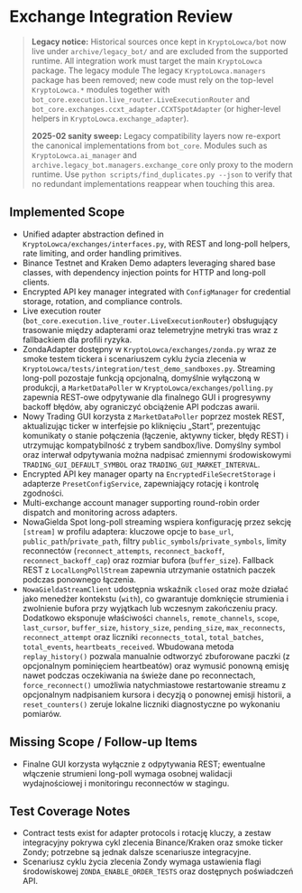 # Exchange Integration Review

> **Legacy notice:** Historical sources once kept in `KryptoLowca/bot` now live under
> `archive/legacy_bot/` and are excluded from the supported runtime. All integration
> work must target the main `KryptoLowca` package. The legacy module
> The legacy `KryptoLowca.managers` package has been removed; new code must rely on
> the top-level `KryptoLowca.*` modules together with
> `bot_core.execution.live_router.LiveExecutionRouter` and
> `bot_core.exchanges.ccxt_adapter.CCXTSpotAdapter` (or higher-level helpers in
> `KryptoLowca.exchange_adapter`).
>
> **2025-02 sanity sweep:** Legacy compatibility layers now re-export the canonical
> implementations from `bot_core`.  Modules such as `KryptoLowca.ai_manager` and
> `archive.legacy_bot.managers.exchange_core` only proxy to the modern runtime.  Use
> `python scripts/find_duplicates.py --json` to verify that no redundant
> implementations reappear when touching this area.

## Implemented Scope
- Unified adapter abstraction defined in `KryptoLowca/exchanges/interfaces.py`, with REST and long-poll helpers, rate limiting, and order handling primitives.
- Binance Testnet and Kraken Demo adapters leveraging shared base classes, with dependency injection points for HTTP and long-poll clients.
- Encrypted API key manager integrated with `ConfigManager` for credential storage, rotation, and compliance controls.
- Live execution router (`bot_core.execution.live_router.LiveExecutionRouter`) obsługujący trasowanie między adapterami oraz telemetryjne
  metryki tras wraz z fallbackiem dla profili ryzyka.
- ZondaAdapter dostępny w `KryptoLowca/exchanges/zonda.py` wraz ze smoke testem tickera i scenariuszem cyklu życia zlecenia w `KryptoLowca/tests/integration/test_demo_sandboxes.py`. Streaming long-poll pozostaje funkcją opcjonalną, domyślnie wyłączoną w produkcji, a `MarketDataPoller` w `KryptoLowca/exchanges/polling.py` zapewnia REST-owe odpytywanie dla finalnego GUI i progresywny backoff błędów, aby ograniczyć obciążenie API podczas awarii.
- Nowy Trading GUI korzysta z `MarketDataPoller` poprzez mostek REST, aktualizując ticker w interfejsie po kliknięciu „Start”, prezentując komunikaty o stanie połączenia (łączenie, aktywny ticker, błędy REST) i utrzymując kompatybilność z trybem sandbox/live. Domyślny symbol oraz interwał odpytywania można nadpisać zmiennymi środowiskowymi `TRADING_GUI_DEFAULT_SYMBOL` oraz `TRADING_GUI_MARKET_INTERVAL`.
- Encrypted API key manager oparty na `EncryptedFileSecretStorage` i adapterze `PresetConfigService`, zapewniający rotację i kontrolę zgodności.
- Multi-exchange account manager supporting round-robin order dispatch and monitoring across adapters.
- NowaGielda Spot long-poll streaming wspiera konfigurację przez sekcję `[stream]` w profilu adaptera: kluczowe opcje to `base_url`, `public_path`/`private_path`, filtry `public_symbols`/`private_symbols`, limity reconnectów (`reconnect_attempts`, `reconnect_backoff`, `reconnect_backoff_cap`) oraz rozmiar bufora (`buffer_size`). Fallback REST z `LocalLongPollStream` zapewnia utrzymanie ostatnich paczek podczas ponownego łączenia.
- `NowaGieldaStreamClient` udostępnia wskaźnik `closed` oraz może działać jako menedżer kontekstu (`with`), co gwarantuje domknięcie strumienia i zwolnienie bufora przy wyjątkach lub wczesnym zakończeniu pracy. Dodatkowo eksponuje właściwości `channels`, `remote_channels`, `scope`, `last_cursor`, `buffer_size`, `history_size`, `pending_size`, `max_reconnects`, `reconnect_attempt` oraz liczniki `reconnects_total`, `total_batches`, `total_events`, `heartbeats_received`. Wbudowana metoda `replay_history()` pozwala manualnie odtworzyć zbuforowane paczki (z opcjonalnym pominięciem heartbeatów) oraz wymusić ponowną emisję nawet podczas oczekiwania na świeże dane po reconnectach, `force_reconnect()` umożliwia natychmiastowe restartowanie streamu z opcjonalnym nadpisaniem kursora i decyzją o ponownej emisji historii, a `reset_counters()` zeruje lokalne liczniki diagnostyczne po wykonaniu pomiarów.

## Missing Scope / Follow-up Items
- Finalne GUI korzysta wyłącznie z odpytywania REST; ewentualne włączenie strumieni long-poll wymaga osobnej walidacji wydajnościowej i monitoringu reconnectów w stagingu.

## Test Coverage Notes
- Contract tests exist for adapter protocols i rotację kluczy, a zestaw integracyjny pokrywa cykl zlecenia Binance/Kraken oraz smoke ticker Zondy; potrzebne są jednak dalsze scenariusze integracyjne.
- Scenariusz cyklu życia zlecenia Zondy wymaga ustawienia flagi środowiskowej `ZONDA_ENABLE_ORDER_TESTS` oraz dostępnych poświadczeń API.


